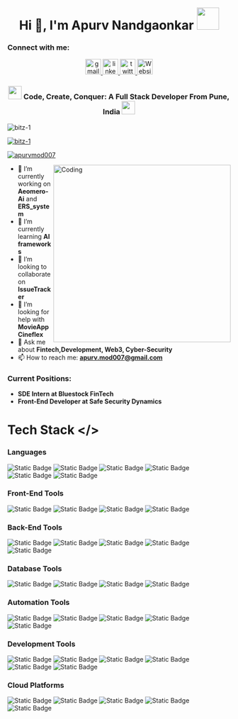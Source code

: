 <h1 align="center">Hi 👋, I'm Apurv Nandgaonkar <img src="https://media.giphy.com/media/mGcNjsfWAjY5AEZNw6/giphy.gif" width="50"></h1>

<h3 align="left">Connect with me:</h3> 
<div align="center">
  <a href="apurv.mod007@gmail.com" target="_blank">
    <img src="https://img.shields.io/static/v1?message=Gmail&logo=gmail&label=&color=D14836&logoColor=white&labelColor=&style=for-the-badge" height="35" alt="gmail logo"  />
  </a>
  <a href="https://www.linkedin.com/in/bitztechdev/" target="_blank">
    <img src="https://img.shields.io/static/v1?message=LinkedIn&logo=linkedin&label=&color=0077B5&logoColor=white&labelColor=&style=for-the-badge" height="35" alt="linkedin logo"  />
  </a>
  <a href="https://x.com/ApurvMod007" target="_blank">
    <img src="https://img.shields.io/static/v1?message=Twitter&logo=twitter&label=&color=1DA1F2&logoColor=white&labelColor=&style=for-the-badge" height="35" alt="twitter logo"  />
  </a>
  <a href="https://www.bitzdev.tech/" target="_blank">
    <img src="https://img.shields.io/static/v1?message=Website&logo=Websiter&label=&color=black&logoColor=white&labelColor=&style=for-the-badge" height="35" alt="Website logo"  />
  </a>
</div>

###
<h3 align="center"> <img src="https://media.giphy.com/media/WUlplcMpOCEmTGBtBW/giphy.gif" width="30"> Code, Create, Conquer: A Full Stack Developer From Pune, India <img src="https://media.giphy.com/media/fYSnHlufseco8Fh93Z/giphy.gif" width="30"></h3>
<p align="left"> <img src="https://komarev.com/ghpvc/?username=bitz-1&label=Profile%20views&color=0e75b6&style=flat" alt="bitz-1" /> </p>
<p align="left"> <a href="https://github.com/ryo-ma/github-profile-trophy"><img src="https://github-profile-trophy.vercel.app/?username=bitz-1" alt="bitz-1" /></a> </p>
<p align="left"> <a href="https://twitter.com/apurvmod007" target="blank"><img src="https://img.shields.io/twitter/follow/apurvmod007?logo=twitter&style=for-the-badge" alt="apurvmod007" /></a> </p>
<img align="right" alt="Coding" width="400" src="https://i.pinimg.com/originals/81/17/8b/81178b47a8598f0c81c4799f2cdd4057.gif">

- 🔭 I’m currently working on **Aeomero-Ai** and **ERS_system**
- 🌱 I’m currently learning **AI frameworks**
- 👯 I’m looking to collaborate on **IssueTracker**
- 🤝 I’m looking for help with **MovieAppCineflex**
- 💬 Ask me about **Fintech,Development, Web3, Cyber-Security**
- 📫 How to reach me: **apurv.mod007@gmail.com**

### Current Positions:

- **SDE Intern at Bluestock FinTech**
- **Front-End Developer at Safe Security Dynamics**


# Tech Stack </>

### Languages
 ![Static Badge](https://img.shields.io/badge/JavaScript-yellow?style=for-the-badge&logo=javascript&link=https%3A%2F%2Fdeveloper.mozilla.org%2Fen-US%2Fdocs%2FWeb%2FJavaScript)
 ![Static Badge](https://img.shields.io/badge/Python-3776AB?style=for-the-badge&logo=python&logoColor=white&link=https://www.python.org)
 ![Static Badge](https://img.shields.io/badge/Sql-red?style=for-the-badge&logo=sql&link=https%3A%2F%2Fdeveloper.mozilla.org%2Fen-US%2Fdocs%2FGlossary%2FSQL)
 ![Static Badge](https://img.shields.io/badge/TypeScript-blue?style=for-the-badge&logo=typescript&logoColor=white&link=https%3A%2F%2Fwww.typescriptlang.org)
 ![Static Badge](https://img.shields.io/badge/GoLang-skyblue?style=for-the-badge&logo=go&logoColor=white&link=https://go.dev/)
 ![Static Badge](https://img.shields.io/badge/Solidity-purple?style=for-the-badge&logo=solidity&logoColor=white&link=https%3A%2F%2Fsoliditylang.org%2F)

### Front-End Tools
![Static Badge](https://img.shields.io/badge/React-black?style=for-the-badge&logo=react&logoColor=blue&link=https%3A%2F%2Freact.dev%2F)
![Static Badge](https://img.shields.io/badge/Vue-grey?style=for-the-badge&logo=vue.js&link=https%3A%2F%2Fvuejs.org%2F)
![Static Badge](https://img.shields.io/badge/Bootstap-6428DC?style=for-the-badge&logo=bootstrap&labelColor=white&link=https%3A%2F%2Fgetbootstrap.com%2F)
![Static Badge](https://img.shields.io/badge/Reactnative-black?style=for-the-badge&logo=reactnative&labelColor=white&link=https%3A%2F%2Freactnative.dev%2F)

### Back-End Tools
![Static Badge](https://img.shields.io/badge/Node-green?style=for-the-badge&logo=node.js&labelColor=white&link=https%3A%2F%2Fnodejs.org%2Fen)
![Static Badge](https://img.shields.io/badge/Django-grey?style=for-the-badge&logo=django&logoColor=black&labelColor=white&link=https%3A%2F%2Fwww.djangoproject.com%2F)
![Static Badge](https://img.shields.io/badge/Next-black?style=for-the-badge&logo=next.js&logoColor=black&labelColor=white&link=https%3A%2F%2Fnextjs.org%2F)
![Static Badge](https://img.shields.io/badge/Electron-1B1C26?style=for-the-badge&logo=electron&logoColor=black&labelColor=white&link=https%3A%2F%2Fwww.electronjs.org%2F)
![Static Badge](https://img.shields.io/badge/FastAPI-009485?style=for-the-badge&logo=fastapi&logoColor=black&labelColor=white&link=https%3A%2F%2Ffastapi.tiangolo.com%2F)

### Database Tools
![Static Badge](https://img.shields.io/badge/MongoDB-green?style=for-the-badge&logo=mongodb&labelColor=white&link=https%3A%2F%2Fwww.mongodb.com%2F)
![Static Badge](https://img.shields.io/badge/PostgreSql-white?style=for-the-badge&logo=postgresql&labelColor=white&link=https%3A%2F%2Fwww.postgresql.org%2F)
![Static Badge](https://img.shields.io/badge/Redis-red?style=for-the-badge&logo=redis&labelColor=white&link=https%3A%2F%2Fredis.io%2F)
![Static Badge](https://img.shields.io/badge/sqLite-white?style=for-the-badge&logo=sqlite&labelColor=black&link=https%3A%2F%2Fwww.sqlite.org%2F)


### Automation Tools
![Static Badge](https://img.shields.io/badge/selenium-green?style=for-the-badge&logo=www.selenium&link=https%3A%2F%2Fwww.selenium.dev%2F)
![Static Badge](https://img.shields.io/badge/Docker-blue?style=for-the-badge&logo=docker&link=https%3A%2F%2Fwww.docker.com%2F)
![Static Badge](https://img.shields.io/badge/Jenkins-red?style=for-the-badge&logo=jenkins&logoColor=white&link=https%3A%2F%2Fwww.jenkins.io%2F)
![Static Badge](https://img.shields.io/badge/resend-black?style=for-the-badge&logo=resend&link=https%3A%2F%2Fresend.com%2F)
![Static Badge](https://img.shields.io/badge/Github%20Actions-blue?style=for-the-badge&logo=githubactions&link=https%3A%2F%2Fdocs.github.com%2Fen%2Factions)



### Development Tools
![Static Badge](https://img.shields.io/badge/Vs%20code%20-blue?style=for-the-badge&logo=visual%20studio&link=https%3A%2F%2Fcode.visualstudio.com%2F)
![Static Badge](https://img.shields.io/badge/Git-orange?style=for-the-badge&logo=git&link=https%3A%2F%2Fgit-scm.com%2F)
![Static Badge](https://img.shields.io/badge/Github-black?style=for-the-badge&logo=github&link=https%3A%2F%2Fgithub.com%2F)
![Static Badge](https://img.shields.io/badge/kubernetes-blue?style=for-the-badge&logo=kubernetes&logoColor=white&link=https%3A%2F%2Fkubernetes.io%2F)
![Static Badge](https://img.shields.io/badge/Docker-blue?style=for-the-badge&logo=docker&link=https%3A%2F%2Fwww.docker.com%2F)
![Static Badge](https://img.shields.io/badge/linux-yellow?style=for-the-badge&logo=linux&logoColor=white)





### Cloud Platforms
![Static Badge](https://img.shields.io/badge/Render-black?style=for-the-badge&logo=render&labelColor=black&link=https%3A%2F%2Frender.com%2F)
![Static Badge](https://img.shields.io/badge/Fly.io-8A2FE5?style=for-the-badge&logo=fly.io&labelColor=black&link=https%3A%2F%2Ffly.io%2F)
![Static Badge](https://img.shields.io/badge/AWS-orange?style=for-the-badge&logo=amazon&labelColor=black&link=https%3A%2F%2Faws.amazon.com%2F)
![Static Badge](https://img.shields.io/badge/Google%20cloud%20-white?style=for-the-badge&logo=google%20cloud&link=https%3A%2F%2Fcloud.google.com%2F)
![Static Badge](https://img.shields.io/badge/Railway%20-white?style=for-the-badge&logo=railway&logoColor=black&link=https%3A%2F%2Frailway.app%2F)





